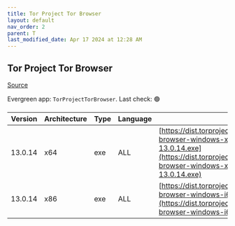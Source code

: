 ```yaml
---
title: Tor Project Tor Browser
layout: default
nav_order: 2
parent: T
last_modified_date: Apr 17 2024 at 12:28 AM
---
```


## Tor Project Tor Browser

[Source](https://www.torproject.org/)

Evergreen app: `TorProjectTorBrowser`. Last check: 🟢

| Version | Architecture | Type | Language | URI                                                                                                                                                                                              |
| ------- | ------------ | ---- | -------- | ------------------------------------------------------------------------------------------------------------------------------------------------------------------------------------------------ |
| 13.0.14 | x64          | exe  | ALL      | [https://dist.torproject.org/torbrowser/13.0.14/tor-browser-windows-x86_64-portable-13.0.14.exe](https://dist.torproject.org/torbrowser/13.0.14/tor-browser-windows-x86_64-portable-13.0.14.exe) |
| 13.0.14 | x86          | exe  | ALL      | [https://dist.torproject.org/torbrowser/13.0.14/tor-browser-windows-i686-portable-13.0.14.exe](https://dist.torproject.org/torbrowser/13.0.14/tor-browser-windows-i686-portable-13.0.14.exe)     |
